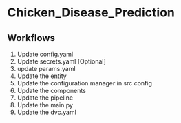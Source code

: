 # Chicken_Disease_Prediction


## Workflows

1. Update config.yaml
2. Update secrets.yaml [Optional]
3. update params.yaml
4. Update the entity
5. Update the configuration manager in src config
6. Update the components
7. Update the pipeline
8. Update the main.py
9. Update the dvc.yaml